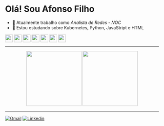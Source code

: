 # Olá! Sou Afonso Filho

- 🔭 Atualmente trabalho como *Analista de Redes - NOC*
- 🌱 Estou estudando sobre Kubernetes, Python, JavaStript e HTML
<div style="display: inline_block">
  <img align="center" height="25px" src="https://cdn.jsdelivr.net/gh/devicons/devicon/icons/python/python-original.svg" />
  <img align="center" height="25px" src="https://cdn.jsdelivr.net/gh/devicons/devicon/icons/mongodb/mongodb-original.svg" />
  <img align="center" height="25px" src="https://cdn.jsdelivr.net/gh/devicons/devicon/icons/docker/docker-original.svg" />
  <img align="center" height="25px" src="https://cdn.jsdelivr.net/gh/devicons/devicon/icons/kubernetes/kubernetes-plain.svg" />
  <img align="center" height="25px" src="https://cdn.jsdelivr.net/gh/devicons/devicon/icons/html5/html5-original.svg" />
  <img align="center" height="25px" src="https://cdn.jsdelivr.net/gh/devicons/devicon/icons/css3/css3-original.svg" />
  <img align="center" height="25px" src="https://cdn.jsdelivr.net/gh/devicons/devicon/icons/javascript/javascript-original.svg" />
</div>

---
<div align="center">
  <a hfef="https://github.com/afonso-rf">
  <img height="180em" src="https://github-readme-stats.vercel.app/api?username=afonso-rf&show_icons=true&theme=dark" />
  <img height="180em" src="https://github-readme-stats.vercel.app/api/top-langs/?username=afonso-rf&layout=compact&show_icons=true&theme=dark" />
</div>

---
[![Gmail](https://img.shields.io/badge/Gmail-D14836?style=for-the-badge&logo=gmail&logoColor=white)](afonso.rf@gmail.com)
[![Linkedin](https://img.shields.io/badge/LinkedIn-0077B5?style=for-the-badge&logo=linkedin&logoColor=white)](https://www.linkedin.com/in/afonso-ribeiro-filho-710a70142)
